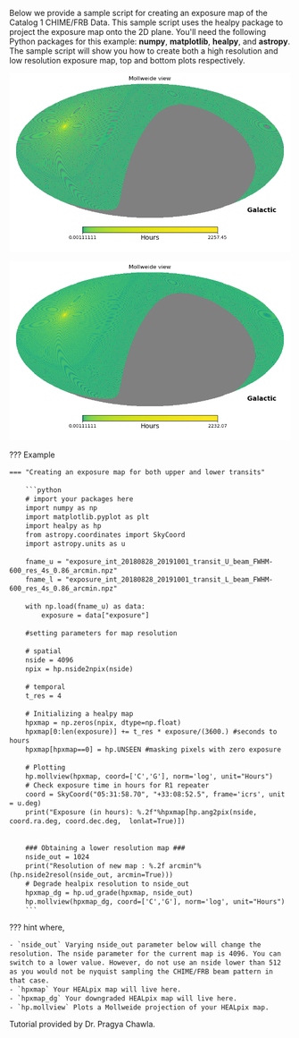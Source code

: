 Below we provide a sample script for creating an exposure map of the Catalog 1 CHIME/FRB Data. This sample script uses the healpy package to project the exposure map onto the 2D plane. You'll need the following Python packages for this example: **numpy**, **matplotlib**, **healpy**, and **astropy**.
The sample script will show you how to create both a high resolution and low resolution exposure map, top and bottom plots respectively.

![high res image](static/exposure/hires.png)

![low res image](static/exposure/lowerres.png)

??? Example

    === "Creating an exposure map for both upper and lower transits"

        ```python
        # import your packages here
        import numpy as np
        import matplotlib.pyplot as plt
        import healpy as hp
        from astropy.coordinates import SkyCoord
        import astropy.units as u

        fname_u = "exposure_int_20180828_20191001_transit_U_beam_FWHM-600_res_4s_0.86_arcmin.npz"
        fname_l = "exposure_int_20180828_20191001_transit_L_beam_FWHM-600_res_4s_0.86_arcmin.npz"
        
        with np.load(fname_u) as data:
            exposure = data["exposure"]
        
        #setting parameters for map resolution 

        # spatial
        nside = 4096
        npix = hp.nside2npix(nside)

        # temporal
        t_res = 4 
        
        # Initializing a healpy map
        hpxmap = np.zeros(npix, dtype=np.float) 
        hpxmap[0:len(exposure)] += t_res * exposure/(3600.) #seconds to hours
        hpxmap[hpxmap==0] = hp.UNSEEN #masking pixels with zero exposure
        
        # Plotting
        hp.mollview(hpxmap, coord=['C','G'], norm='log', unit="Hours")
        # Check exposure time in hours for R1 repeater
        coord = SkyCoord("05:31:58.70", "+33:08:52.5", frame='icrs', unit = u.deg)
        print("Exposure (in hours): %.2f"%hpxmap[hp.ang2pix(nside, coord.ra.deg, coord.dec.deg,  lonlat=True)])


        ### Obtaining a lower resolution map ###
        nside_out = 1024 
        print("Resolution of new map : %.2f arcmin"%(hp.nside2resol(nside_out, arcmin=True)))
        # Degrade healpix resolution to nside_out
        hpxmap_dg = hp.ud_grade(hpxmap, nside_out) 
        hp.mollview(hpxmap_dg, coord=['C','G'], norm='log', unit="Hours")
        ```

??? hint
    where,

    - `nside_out` Varying nside_out parameter below will change the resolution. The nside parameter for the current map is 4096. You can switch to a lower value. However, do not use an nside lower than 512 as you would not be nyquist sampling the CHIME/FRB beam pattern in that case.
    - `hpxmap` Your HEALpix map will live here.
    - `hpxmap_dg` Your downgraded HEALpix map will live here.
    - `hp.mollview` Plots a Mollweide projection of your HEALpix map.

Tutorial provided by Dr. Pragya Chawla.